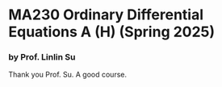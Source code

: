 # MA230 Ordinary Differential Equations A (H) (Spring 2025)

### by Prof. Linlin Su

Thank you Prof. Su. A good course.
